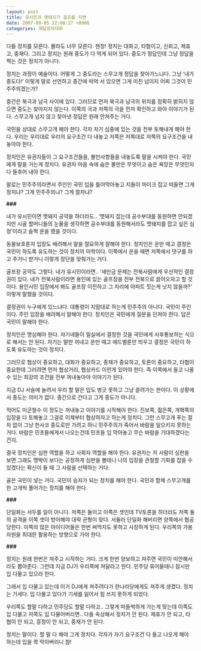 ```yaml
---
layout: post
title: 유시민과 멧돼지가 골프를 치면
date: 2007-09-05 22:08:27 +0900
categories: 깨달음의대화
---
```

다들 정치를 모른다. 몰라도 너무 모른다. 젠장! 정치는 대화고, 타협이고, 신뢰고, 제휴고, 중재다. 그리고 정치는 원래 중도가 다 먹게 되어 있다. 중도가 정답인데 그냥 정답을 찍는 것은 정치가 아니다. 

정치는 과정이 예술이다. 어떻게 그 중도라는 스무고개 정답을 찾아가느냐다. 그냥 ‘내가 중도다!’ 이렇게 말로 선언하고 중간에 떠억 서 있으면 그게 미친 넘이지 어찌 그것이 민주주의겠는가? 

중간은 북극과 남극 사이에 있다. 그러므로 먼저 북극과 남극의 위치를 정확히 밝히지 않으면 중도는 찾아지지 않는다. 이쪽의 극과 저쪽의 극을 먼저 확인하고 와야 이야기가 된다. 스무고개 넘지 않고 찾아낸 정답은 원래 안쳐주는 거다. 

국민을 상대로 스무고개 해야 한다. 각자 자기 심중에 있는 것을 전부 토해내게 해야 한다. 우리는 우리대로 우리의 요구조건 다 내놓고 저쪽은 저쪽대로 저쪽의 요구조건을 내놓아야 한다. 

정치인은 유권자들이 그 요구조건들을, 불만사항들을 내놓도록 말을 시켜야 한다. 국민에게 말을 거는게 정치다. 유권자 마음 속에 숨은 불만은 무엇이고 숨은 욕망은 무엇인지 다 들추어 내야 한다. 

말로는 민주주의라면서 주인인 국민 입을 틀어막아놓고 지들이 마이크 잡고 떠들면 그게 정치냐? 그게 민주주의냐? 그게 절차냐?

**###**

내가 유시민이면 멧돼지 공약을 하더라도.. ‘멧돼지 잡는데 공수부대를 동원하면 안되겠지만 시골 할머니들의 눈물을 생각하면 공수부대를 동원해서라도 멧돼지를 잡고 싶은 심정’이라고 슬쩍 운을 뗐을 것이다. 

동물보호론자 입장도 배려해서 말을 절묘하게 잘해야 한다. 정치인은 운만 떼고 결정은 국민이 하도록 유도하는 것이 정치의 미학이다. 이쪽에서 운을 떼면 저쪽에서 댓구를 하고 주거니 받거니 이렇게 장단을 맞춰가는 거다.

골프장 공약도 그렇다. 내가 유시민이라면.. ‘새만금 문제는 전북사람에게 우선적인 결정권이 있다. 내가 전북사람이라면 용인에 있는 골프장을 전부 전북으로 끌어오자고 할 것이다. 용인시민 입장에서 봐도 골프장 이전하고 그 자리에 아파트 짓는게 낫지 않을까?’ 이렇게 말했을 것이다.

결정권이 누구에게 있느냐다. 대통령이 지맘대로 하는게 민주주의 아니다. 국민이 주인이다. 주인 입장을 배려해서 말해야 한다. 정치인은 국민에게 질문을 던져야 한다. 답은 국민이 말해야 한다. 

정치인은 명심해야 한다. 자기네들이 밀실에서 결정한 것을 국민에게 사후통보하는 식으로 해서는 안 된다. 자기는 말만 꺼내고 운만 떼고 에드벌룬만 띄우고 결정은 국민이 하도록 유도하는 것이 정치다. 

그러므로 협상이 중요하고, 대화가 중요하고, 중재가 중요하고, 토론이 중요하고, 타협이 중요한데 그러려면 먼저 협상거리, 협상카드 이런게 있어야 한다. 즉 이쪽에서 들고 나올수 있는 최강의 조건을 전부 꺼내놓아야 이야기가 된다.

지금 DJ 서슬에 눌려서 우리 할 말은 입도 벙긋 못하고 그냥 끌려가는 판이다. 이 상황에서 중도는 의미가 없다. 중간으로 간다고 그게 중도가 아니다. 

적어도 미군철수 이 정도는 꺼내놓고 이야기를 시작해야 한다. 진보쪽, 젊은쪽, 개혁쪽의 입장을 다 토해놓고 그걸로 이제부터 협상하자고 하는게 정치다. 그런 스무고개 푸는 절차 없이 그냥 한사코 중도로만 가려고 하니 민주주의가 죽어서 바람을 일으키지 못하는 거다. 바람은 민초들에게서 나오는건데 민초들 입 막아놓고 무슨 바람을 기대하겠다는 건지.

결국 정치인은 심판 역할을 하고 사회자 역할을 해야 한다. 유권자는 저 사람이 심판을 보면 그래도 맹박이 보다는 공정하게 심판을 볼테니 나의 입장을 관철할 기회를 잡을 수 있겠다는 확신이 들 때 그 사람을 선택하는 거다. 

골은 국민이 넣는 거다. 국민이 승자가 되는 정치를 해야 한다. 국민과 함께 스무고개를 한 고개씩 풀어가는 정치를 해야 한다. 

**###**

단일화는 서두를 일이 아니다. 저쪽은 둘이고 이쪽은 셋인데 TV토론을 하더라도 저쪽 둘의 공격을 이쪽 셋이 방어해야 대략 균형이 맞다. 서둘러 단일화 해버리면 양쪽에서 협공 당한다. 이쪽의 많은 아이디어들은 한번 써먹지도 못하고 사장하게 된다. 우리쪽의 가용자원을 최대한 활용하는 방향으로 가야 한다. 

**###**

정치는 원래 한번은 져주고 시작하는 거다. 크게 한번 양보하고 져주면 국민이 미안해서라도 뽑아준다. 그런데 지금 DJ가 우리쪽에 져달라고 한다. 민주당 묶어올테니 잠시만 입 다물고 있으라 한다. 

그래서 입 다물고 있는데 이거 DJ에게 져주려다가 한나라당에게도 져주게 생겼다. 정치는 기세다. 입 다물고 있다가 기세를 잃어서 힘 쓰지 못하게 되었다. 

우리쪽도 할말 다하고 민주당도 할말 다하고.. 그렇게 떠들썩하게 가는게 맞는데 이쪽도 입 다물고 저쪽도 입 다물어버리면.. 다들 속상해서 정치가 안 된다. 제휴가 안 되고, 타협이 안 되고, 흥정이 안 되고, 중재가 안 된다. 

정치는 말이다. 할 말 다 해야 그게 정치다. 각자가 자기 요구조건 다 들고 나오게 해야 하는데 입을 콱 막아버리니 참!